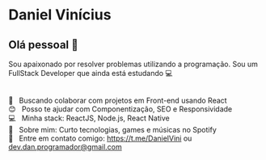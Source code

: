 # Daniel Vinícius

## Olá pessoal 👋
Sou apaixonado por resolver problemas utilizando a programação.
Sou um FullStack Developer que ainda está estudando :computer:

 <br/> :purple_heart: &nbsp; Buscando colaborar com projetos em Front-end usando React
 <br/> :blush: &nbsp; Posso te ajudar com Componentização, SEO e Responsividade
 <br/> :computer: &nbsp; Minha stack: ReactJS, Node.js, React Native
 <br/> 💬  &nbsp; Sobre mim: Curto tecnologias, games e músicas no Spotify
 <br/> :email: &nbsp; Entre em contato comigo: https://t.me/DanielVini ou dev.dan.programador@gmail.com

